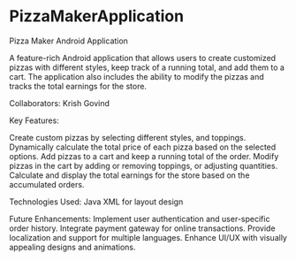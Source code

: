 ﻿# PizzaMakerApplication
Pizza Maker Android Application

A feature-rich Android application that allows users to create customized pizzas with different styles, keep track of a running total, and add them to a cart. The application also includes the ability to modify the pizzas and tracks the total earnings for the store.

Collaborators:
Krish Govind

Key Features:

Create custom pizzas by selecting different styles, and toppings.
Dynamically calculate the total price of each pizza based on the selected options.
Add pizzas to a cart and keep a running total of the order.
Modify pizzas in the cart by adding or removing toppings, or adjusting quantities.
Calculate and display the total earnings for the store based on the accumulated orders.

Technologies Used:
Java
XML for layout design

Future Enhancements:
Implement user authentication and user-specific order history.
Integrate payment gateway for online transactions.
Provide localization and support for multiple languages.
Enhance UI/UX with visually appealing designs and animations.
